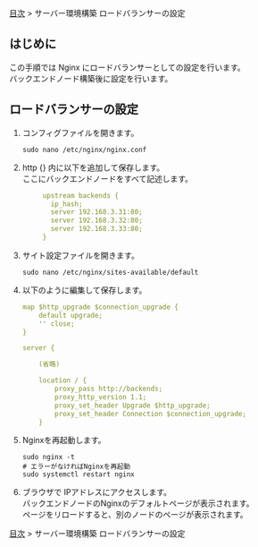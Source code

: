 [目次](../目次.md) > サーバー環境構築 ロードバランサーの設定

## はじめに
この手順では Nginx にロードバランサーとしての設定を行います。  
バックエンドノード構築後に設定を行います。

## ロードバランサーの設定
1. コンフィグファイルを開きます。
   ```
   sudo nano /etc/nginx/nginx.conf
   ```
1. http {} 内に以下を追加して保存します。  
   ここにバックエンドノードをすべて記述します。
   ```yaml
        upstream backends {
          ip_hash;
          server 192.168.3.31:80;
          server 192.168.3.32:80;
          server 192.168.3.33:80;
        }
   ```
1. サイト設定ファイルを開きます。
   ```shell
   sudo nano /etc/nginx/sites-available/default
   ```
1. 以下のように編集して保存します。
   ```yaml
   map $http_upgrade $connection_upgrade {
       default upgrade;
       '' close;
   }

   server {

       (省略)

       location / {
           proxy_pass http://backends;
           proxy_http_version 1.1;
           proxy_set_header Upgrade $http_upgrade;
           proxy_set_header Connection $connection_upgrade;
       }
   ```
1. Nginxを再起動します。
   ```shell
   sudo nginx -t
   # エラーがなければNginxを再起動
   sudo systemctl restart nginx
   ```
1. ブラウザで IPアドレスにアクセスします。  
   バックエンドノードのNginxのデフォルトページが表示されます。  
   ページをリロードすると、別のノードのページが表示されます。

[目次](../目次.md) > サーバー環境構築 ロードバランサーの設定

